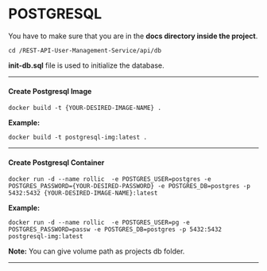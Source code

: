 # **POSTGRESQL**

You have to make sure that you are in the **docs directory inside the project**.

`cd /REST-API-User-Management-Service/api/db`

**init-db.sql** file is used to initialize the database.

---

#### **Create Postgresql Image**

`docker build -t {YOUR-DESIRED-IMAGE-NAME} .`

**Example:**

`docker build -t postgresql-img:latest .`

---

#### **Create Postgresql Container**

`docker run -d --name rollic  -e POSTGRES_USER=postgres -e POSTGRES_PASSWORD={YOUR-DESIRED-PASSWORD} -e POSTGRES_DB=postgres -p 5432:5432 {YOUR-DESIRED-IMAGE-NAME}:latest`

**Example:**

`docker run -d --name rollic  -e POSTGRES_USER=pg -e POSTGRES_PASSWORD=passw -e POSTGRES_DB=postgres -p 5432:5432 postgresql-img:latest`

**Note:** You can give volume path as projects db folder.

---